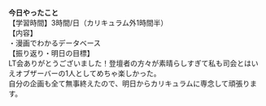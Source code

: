 **今日やったこと**<br>
【学習時間】3時間/日（カリキュラム外1時間半）<br>
【内容】<br>
・漫画でわかるデータベース<br>
【振り返り・明日の目標】<br>
LT会ありがとうございました！登壇者の方々が素晴らしすぎて私も司会とはいえオブザーバーの1人としてめちゃ楽しかった。<br>
自分の企画も全て無事終えたので、明日からカリキュラムに専念して頑張ります。<br>